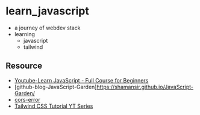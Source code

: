 # learn_javascript
- a journey of webdev stack
- learning 
  - javascript 
  - tailwind

## Resource
- [Youtube-Learn JavaScript - Full Course for Beginners](https://www.youtube.com/watch?v=PkZNo7MFNFg&t=3671s)
- [github-blog-JavaScript-Garden]https://shamansir.github.io/JavaScript-Garden/
- [cors-error](https://stackoverflow.com/questions/10752055/cross-origin-requests-are-only-supported-for-http-error-when-loading-a-local)
- [Tailwind CSS Tutorial YT Series](https://www.youtube.com/playlist?list=PL4cUxeGkcC9gpXORlEHjc5bgnIi5HEGhw) 

